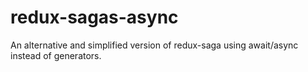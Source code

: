 # redux-sagas-async
An alternative and simplified version of redux-saga using await/async instead of generators.
